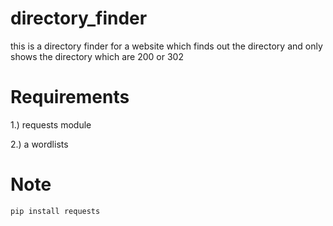 # directory_finder

this is a directory finder for a website which finds out the directory and only shows the directory which are 200 or 302

# Requirements
  
  1.) requests module
  
  2.) a wordlists 

# Note 
    pip install requests
